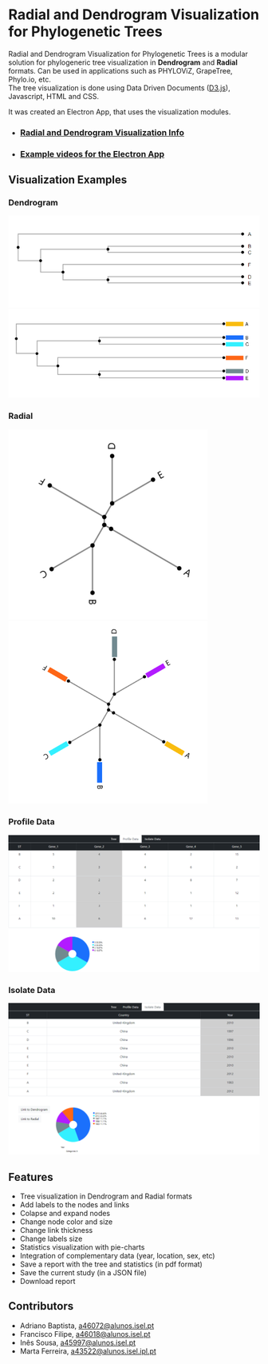 # Radial and Dendrogram Visualization for Phylogenetic Trees
Radial and Dendrogram Visualization for Phylogenetic Trees is a modular solution for phylogeneric tree visualization
in **Dendrogram** and **Radial** formats. Can be used in applications such as PHYLOViZ, GrapeTree, Phylo.io, etc.   
The tree visualization is done using Data Driven Documents ([D3.js](https://d3js.org/)), Javascript, HTML and CSS.

It was created an Electron App, that uses the visualization modules.

+ ### [Radial and Dendrogram Visualization Info](https://github.com/DIVA-IPL-Project/Visualization/blob/master/Docs/Info.md)
+ ### [Example videos for the Electron App](https://www.youtube.com/playlist?list=PLpJSLY0KODw329otPCvENcM4GEoEscxFX)

## Visualization Examples
### Dendrogram  

<img src="https://github.com/DIVA-IPL-Project/Visualization/blob/master/Docs/dendrogram.png">
<img src="https://github.com/DIVA-IPL-Project/Visualization/blob/master/Docs/dendrogram_isolates.png">

### Radial  
<p float="left">
 <img src="https://github.com/DIVA-IPL-Project/Visualization/blob/master/Docs/radial.png" width="400">
<img src="https://github.com/DIVA-IPL-Project/Visualization/blob/master/Docs/radial_isolates.png" width="400">
</p>

### Profile Data

<img src="https://github.com/DIVA-IPL-Project/Visualization/blob/master/Docs/profile_data_with_filter.png">

### Isolate Data

<img src="https://github.com/DIVA-IPL-Project/Visualization/blob/master/Docs/isolate_data_with_filter.png">

## Features
+ Tree visualization in Dendrogram and Radial formats
+ Add labels to the nodes and links
+ Colapse and expand nodes
+ Change node color and size
+ Change link thickness
+ Change labels size
+ Statistics visualization with pie-charts
+ Integration of complementary data (year, location, sex, etc)
+ Save a report with the tree and statistics (in pdf format)
+ Save the current study (in a JSON file)
+ Download report

## Contributors
+ Adriano Baptista, a46072@alunos.isel.pt
+ Francisco Filipe, a46018@alunos.isel.pt
+ Inês Sousa, a45997@alunos.isel.pt
+ Marta Ferreira, a43522@alunos.isel.ipl.pt
